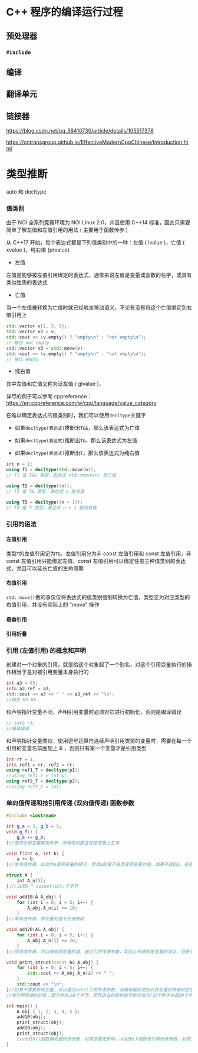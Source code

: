 # C++ 程序的编译运行过程
## 预处理器
### `#include`
## 编译
## 翻译单元
## 链接器

https://blog.csdn.net/qq_38410730/article/details/105517378

https://cntransgroup.github.io/EffectiveModernCppChinese/Introduction.html
# 类型推断
auto 和 decltype
### 值类别
由于 NOI 全系列竞赛环境为 NOI Linux 2.0，并且使用 C++14 标准，因此只需要简单了解左值和左值引用的用法 ( 主要用于函数传参 )

从 C++17 开始，每个表达式都是下列值类别中的一种：左值 ( lvalue )，亡值 ( xvalue )，纯右值 (prvalue)
- 左值
  
左值是能够被左值引用绑定的表达式，通常来说左值是变量或函数的名字，或具有类似性质的表达式
- 亡值

当一个左值被转换为亡值时就已经触发移动语义，不论有没有将这个亡值绑定到右值引用上
```cpp
std::vector v{1, 3, 5};
std::vector v2 = v;
std::cout << (v.empty() ? "empty\n" : "not empty\n");
// 输出 not empty
std::vector v3 = std::move(v);
std::cout << (v.empty() ? "empty\n" : "not empty\n");
// 输出 empty
```
- 纯右值

其中左值和亡值又称为泛左值 ( glvalue )，

详尽的例子可以参考 cppreference：https://en.cppreference.com/w/cpp/language/value_category

在难以确定表达式的值类别时，我们可以使用`decltype`关键字

- 如果`decltype(表达式)`推断出`T&&`，那么该表达式为亡值

- 如果`decltype(表达式)`推断出`T&`，那么该表达式为左值

- 如果`decltype(表达式)`推断出`T`，那么该表达式为纯右值
```cpp
int n = 1;
using T1 = decltype(std::move(n)); 
// T1 是 T&& 类型，表达式 std::move(n) 是亡值

using T2 = decltype((n)); 
// T2 是 T& 类型，表达式 n 是左值

using T3 = decltype((n + 1));
// T3 是 T 类型，表达式 n + 1 是纯右值
```
### 引用的语法
#### 左值引用
类型`T`的左值引用记为`T&`，左值引用分为非 const 左值引用和 const 左值引用，非 const 左值引用只能绑定左值，const 左值引用可以绑定任意三种值类别的表达式，并且可以延长亡值的生命周期
#### 右值引用
`std::move()`做的事仅仅将表达式的值类别强制转换为亡值，类型变为对应类型的右值引用，并没有实际上的 "move" 操作
#### 悬垂引用
#### 引用折叠
### 引用 (左值引用) 的概念和声明
创建对一个对象的引用，就是给这个对象起了一个别名，对这个引用变量执行的操作相当于是对被引用变量本身执行的
```cpp
int a3 = 65;
int& a3_ref = a3;
std::cout << a3 << " " << a3_ref << "\n";
//输出 65 65
```
和声明指针变量不同，声明引用变量时必须对它进行初始化，否则是编译错误
```cpp
// int& r3;
//编译错误
```
和声明指针变量类似，使用逗号运算符连续声明引用类型的变量时，需要在每一个引用的变量名前面加上 $\&$ ，否则只有第一个变量才是引用类型
```cpp
int rr = 1;
int& ref1 = rr, ref2 = rr;
using ref1_T = decltype(p1);
//using ref1_T = int &;
using ref2_T = decltype(p2);
//using ref2_T = int;
```
### 单向值传递和按引用传递 (双向值传递) 函数参数
```cpp
#include <iostream>

int g_a = 5, g_b = 5;
void g_f() {
    g_a += g_b;
}//使用全局变量避免传参，所有改动都会在原变量上生效

void f(int a, int b) {
    a += b;
}//单向值传递，此处的a是原变量的拷贝，修改a的值不会改变原变量的值，如果不返回a，在函数调用结束后a就被释放

struct A {
    int A_n[5];
};//占用5 * sizeof(int)个字节

void add10(A A_obj) {
    for (int i = 0; i < 5; i++) {
        A_obj.A_n[i] += 10;
    }
}//单向值传递，原变量的值不会被修改

void add20(A& A_obj) {
    for (int i = 0; i < 5; i++) {
        A_obj.A_n[i] += 20;
    }
}//双向值传递，可以修改原变量的值，通过引用传递参数，实际上传递的是变量的地址，但是不需要额外创建指针

void print_struct(const A& A_obj) {
    for (int i = 0; i < 5; i++) {
        std::cout << A_obj.A_n[i] << " ";
    }
    std::cout << "\n";
}//如果不需要修改变量，可以通过const引用传递参数，当编译器检测到对该变量的修改时会报错
//按引用传递的好处：因为地址占8个字节，而传进去的结构体可能非常大(这个例子中是20个字节)，如果通过单向值传递，在复制变量时会浪费很多时间和空间

int main() {
    A obj { 1, 2, 3, 4, 5 };
    add10(obj);
    print_struct(obj);
    add20(obj);
    print_struct(obj);
    //add10()函数单向值传递参数，对原变量无影响，add20()函数按引用传递参数，对原变量有影响
}
```